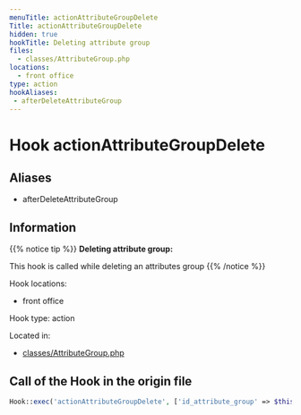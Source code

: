 ```yaml
---
menuTitle: actionAttributeGroupDelete
Title: actionAttributeGroupDelete
hidden: true
hookTitle: Deleting attribute group
files:
  - classes/AttributeGroup.php
locations:
  - front office
type: action
hookAliases:
 - afterDeleteAttributeGroup
---
```


# Hook actionAttributeGroupDelete

## Aliases
 
 - afterDeleteAttributeGroup



## Information

{{% notice tip %}}
**Deleting attribute group:** 

This hook is called while deleting an attributes  group
{{% /notice %}}

Hook locations: 
  - front office

Hook type: action

Located in: 
  - [classes/AttributeGroup.php](https://github.com/PrestaShop/PrestaShop/blob/8.0.x/classes/AttributeGroup.php)

## Call of the Hook in the origin file

```php
Hook::exec('actionAttributeGroupDelete', ['id_attribute_group' => $this->id])
```